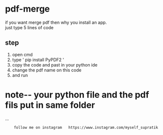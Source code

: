 # pdf-merge  
if you want merge pdf then why you install an app.  
just type 5 lines of code 

step
----------------
1. open cmd  
2.  type    '   pip install PyPDF2   '  
3. copy the code and past in your python ide  
4. change the pdf name on this code 
5. and run  
# note-- your python file and the pdf fils put in same folder  
...




        follow me on instagram   https://www.instagram.com/myself_supratik  
